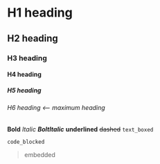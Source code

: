 # H1 heading
## H2 heading
### H3 heading
#### H4 heading
##### H5 heading
###### H6 heading <-- maximum heading
**Bold**
*Italic*
***BoltItalic***
__underlined__
~~dashed~~
`text_boxed`
```
code_blocked
```
> embedded
